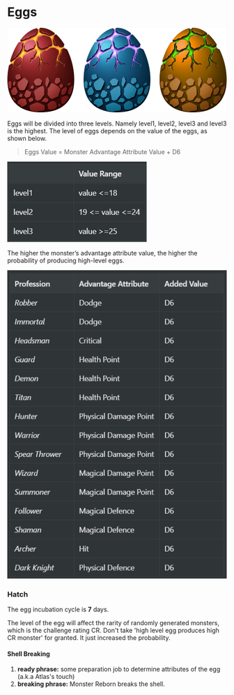 # Eggs

![level1                                                                        level2                                                                   level3](../.gitbook/assets/1.png)

Eggs will be divided into three levels. Namely level1, level2, level3 and level3 is the highest. The level of eggs depends on the value of the eggs, as shown below.

> Eggs Value = Monster Advantage Attribute Value + D6

![](<../.gitbook/assets/image (3).png>)

The higher the monster’s advantage attribute value, the higher the probability of producing high-level eggs.

![](<../.gitbook/assets/image (6).png>)

### Hatch <a href="#79f2" id="79f2"></a>

The egg incubation cycle is **7** days.

The level of the egg will affect the rarity of randomly generated monsters, which is the challenge rating CR. Don't take 'high level egg produces high CR monster' for granted. It just increased the probability.

#### Shell Breaking

1. **ready phrase:** some preparation job to determine attributes of the egg (a.k.a Atlas's touch)&#x20;
2. **breaking phrase:** Monster Reborn breaks the shell.

